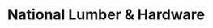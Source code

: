 ---
title: "National Lumber & Hardware"
url: /toa-alta/national-lumber-and-hardware/
shop: hardware
---